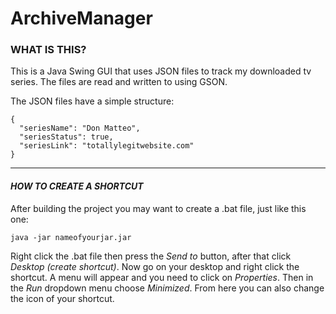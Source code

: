 # ArchiveManager

<h3> WHAT IS THIS? </h3>

<p> This is a Java Swing GUI that uses JSON files to track my downloaded tv series. The files are read and written to using GSON.

The JSON files have a simple structure: </p>

```
{
  "seriesName": "Don Matteo",
  "seriesStatus": true,
  "seriesLink": "totallylegitwebsite.com"
}
```

---


<h4><i> HOW TO CREATE A SHORTCUT </i></h4>

<p> After building the project you may want to create a .bat file, just like this one: </p>

```
java -jar nameofyourjar.jar
```

<p> Right click the .bat file then press the <i>Send to</i> button, after that click <i>Desktop (create shortcut)</i>.
Now go on your desktop and right click the shortcut. A menu will appear and you need to click on <i>Properties</i>. Then in the <i>Run</i> dropdown menu choose <i>Minimized</i>. 
From here you can also change the icon of your shortcut. </p>
